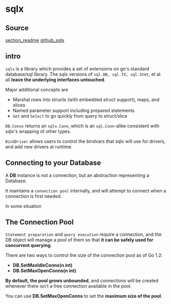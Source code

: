 # sqlx

## Source

[section_readme](https://pkg.go.dev/github.com/jmoiron/sqlx#section-readme)
[github_sqlx](http://jmoiron.github.io/sqlx/)

## intro

`sqlx` is a library which provides a set of extensions on go's standard database/sql library. The sqlx versions of `sql.DB, sql.TX, sql.Stmt`, et al. all **leave the underlying interfaces untouched**.

Major additional concepts are

- Marshal rows into structs (with embedded struct support), maps, and slices
- Named parameter support including prepared statements
- `Get` and `Select` to go quickly from query to struct/slice

`DB.Connx` returns an `sqlx.Conn`, which is an `sql.Conn`-alike consistent with sqlx's wrapping of other types.

`BindDriver` allows users to control the bindvars that sqlx will use for drivers, and add new drivers at runtime.

## Connecting to your Database

A **DB** instance is not a connection, but an abstraction representing a Database.

It maintains a `connection pool` internally, and will attempt to connect when a connection is first needed.

In some situation

## The Connection Pool

`Statement preparation` and `query execution` require a connection, and the DB object will manage a pool of them so that **it can be safely used for concurrent querying**.

There are two ways to control the size of the connection pool as of Go 1.2:

- **DB.SetMaxIdleConns(n int)**
- **DB.SetMaxOpenConns(n int)**

**By default, the pool grows unbounded**, and connections will be created whenever there isn't a free connection available in the pool.

You can use **DB.SetMaxOpenConns** to set the **maximum size of the pool**.
